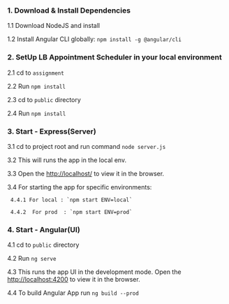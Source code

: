 
### 1. Download & Install Dependencies 

1.1 Download NodeJS and install

1.2 Install Angular CLI globally: `npm install -g @angular/cli`
 

### 2. SetUp LB Appointment Scheduler in your local environment

2.1  cd to `assignment`

2.2  Run `npm install`

2.3  cd to `public` directory

2.4  Run `npm install`

### 3. Start - Express(Server)
 3.1 cd to project root and run command `node server.js`

 3.2 This will runs the app in the local env.

 3.3 Open the <a href="http://localhost:80">http://localhost/</a> to view it in the browser.

 3.4 For starting the app for specific environments:

     4.4.1 For local : `npm start ENV=local`

     4.4.2  For prod  : `npm start ENV=prod`

  
### 4. Start - Angular(UI)

 4.1 cd to `public` directory 

 4.2 Run `ng serve` 

 4.3 This runs the app UI in the development mode.
  Open the <a href="http://localhost:4200">http://localhost:4200</a> to view it in the browser.

 4.4 To build Angular App run `ng build --prod`





